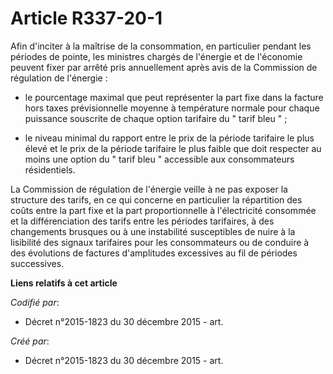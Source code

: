 # Article R337-20-1

Afin d'inciter à la maîtrise de la consommation, en particulier pendant les périodes de pointe, les ministres chargés de
l'énergie et de l'économie peuvent fixer par arrêté pris annuellement après avis de la Commission de régulation de
l'énergie :

- le pourcentage maximal que peut représenter la part fixe dans la facture hors taxes prévisionnelle moyenne à température
normale pour chaque puissance souscrite de chaque option tarifaire du " tarif bleu " ;

- le niveau minimal du rapport entre le prix de la période tarifaire le plus élevé et le prix de la période tarifaire le plus
faible que doit respecter au moins une option du " tarif bleu " accessible aux consommateurs résidentiels. 

La Commission de régulation de l'énergie veille à ne pas exposer la structure des tarifs, en ce qui concerne en particulier
la répartition des coûts entre la part fixe et la part proportionnelle à l'électricité consommée et la différenciation des
tarifs entre les périodes tarifaires, à des changements brusques ou à une instabilité susceptibles de nuire à la lisibilité
des signaux tarifaires pour les consommateurs ou de conduire à des évolutions de factures d'amplitudes excessives au fil de
périodes successives.

**Liens relatifs à cet article**

_Codifié par_:

  - Décret n°2015-1823 du 30 décembre 2015 - art.

_Créé par_:

  - Décret n°2015-1823 du 30 décembre 2015 - art.
